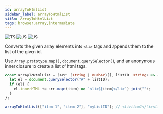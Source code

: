```yaml
---
id: arrayToHtmlList
sidebar_label: arrayToHtmlList
title: ArrayToHtmlList
tags: browser,array,intermediate
---
```


![TS](https://img.shields.io/badge/supports-typescript-blue.svg?style=flat-square)
![JS](https://img.shields.io/badge/supports-javascript-yellow.svg?style=flat-square)
![JS](https://img.shields.io/badge/supports-deno-green.svg?style=flat-square)

Converts the given array elements into `<li>` tags and appends them to the list of the given id.

Use `Array.prototype.map()`, `document.querySelector()`, and an anonymous inner closure to create a list of html tags.

```ts
const arrayToHtmlList = (arr: (string | number)[], listID: string) => {
  let el = document.querySelector("#" + listID);
  if (el) {
    el.innerHTML += arr.map((item) => `<li>${item}</li>`).join("");
  }
};
```

```ts
arrayToHtmlList(["item 1", "item 2"], "myListID"); // <li>item1</li><li>item2</li>
```
